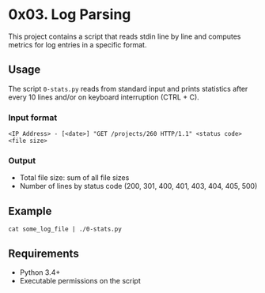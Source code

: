 # 0x03. Log Parsing

This project contains a script that reads stdin line by line and computes metrics for log entries in a specific format.

## Usage

The script `0-stats.py` reads from standard input and prints statistics after every 10 lines and/or on keyboard interruption (CTRL + C).

### Input format
```
<IP Address> - [<date>] "GET /projects/260 HTTP/1.1" <status code> <file size>
```

### Output
- Total file size: sum of all file sizes
- Number of lines by status code (200, 301, 400, 401, 403, 404, 405, 500)

## Example
```
cat some_log_file | ./0-stats.py
```

## Requirements
- Python 3.4+
- Executable permissions on the script
